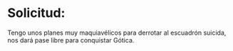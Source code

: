 # Solicitud:

Tengo unos planes muy maquiavélicos para derrotar al escuadrón suicida, nos dará pase libre para conquistar Gótica.
